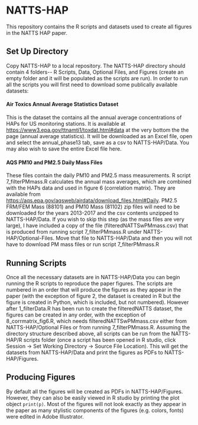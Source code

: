 # NATTS-HAP
This repository contains the R scripts and datasets used to create all figures in the NATTS HAP paper.

## Set Up Directory
Copy NATTS-HAP to a local repository. The NATTS-HAP directory should contain 4 folders-- R Scripts, Data, Optional Files, and Figures (create an empty folder and it will be populated as the scripts are run). In order to run all the scripts you will first need to download some publically available datasets: 

#### Air Toxics Annual Average Statistics Dataset 
This is the dataset the contains all the annual average concentrations of HAPs for US monitoring stations. It is available at https://www3.epa.gov/ttnamti1/toxdat.html#data at the very bottom the the page (annual average statistics). It will be downloaded as an Excel file, open and select the annual_phase13 tab, save as a csv to NATTS-HAP/Data. You may also wish to save the entire Excel file here.

#### AQS PM10 and PM2.5 Daily Mass Files 
These files contain the daily PM10 and PM2.5 mass measurements. R script 7_filterPMmass.R calculates the annual mass averages, which are combined with the HAPs data and used in figure 6 (correlation matrix). They are available from https://aqs.epa.gov/aqsweb/airdata/download_files.html#Daily. PM2.5 FRM/FEM Mass (88101) and PM10 Mass (81102) zip files will need to be downloaded for the years 2013-2017 and the csv contents unzipped to NATTS-HAP/Data. If you wish to skip this step (as the mass files are very large), I have included a copy of the file (filteredNATTSwPMmass.csv) that is produced from running script 7_filterPMmass.R under NATTS-HAP/Optional-Files. Move that file to NATTS-HAP/Data and then you will not have to download PM mass files or run script 7_filterPMmass.R 

## Running Scripts
Once all the necessary datasets are in NATTS-HAP/Data you can begin running the R scripts to reproduce the paper figures. The scripts are numbered in an order that will produce the figures as they appear in the paper (with the exception of figure 2, the dataset is created in R but the figure is created in Python, which is included, but not numbered). However after 1_filterData.R has been run to create the filteredNATTS dataset, the figures can be created in any order, with the exception of 8_corrmatrix_fig6.R, which needs filteredNATTSwPMmass.csv either from NATTS-HAP/Optional Files or from running 7_filterPMmass.R. Assuming the directory structure described above, all scripts can be run from the NATTS-HAP/R scripts folder (once a script has been opened in R studio, click Session -> Set Working Directory -> Source File Location). This will get the datasets from NATTS-HAP/Data and print the figures as PDFs to NATTS-HAP/Figures.

## Producing Figures
By default all the figures will be created as PDFs in NATTS-HAP/Figures. However, they can also be easily viewed in R studio by printing the plot object `print(p)`. Most of the figures will not look exactly as they appear in the paper as many stylistic components of the figures (e.g. colors, fonts) were edited in Adobe Illustrator. 
